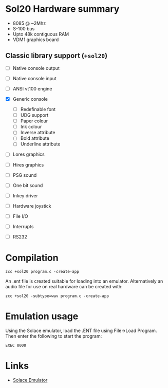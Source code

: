 # Sol20 Hardware summary

* 8085 @ ~2Mhz
* S-100 bus
* Upto 48k contiguous RAM
* VDM1 graphics board

## Classic library support (`+sol20`)

* [ ] Native console output
* [ ] Native console input
* [ ] ANSI vt100 engine
* [x] Generic console
    * [ ] Redefinable font 
    * [ ] UDG support
    * [ ] Paper colour
    * [ ] Ink colour
    * [ ] Inverse attribute
    * [ ] Bold attribute
    * [ ] Underline attribute
* [ ] Lores graphics
* [ ] Hires graphics
* [ ] PSG sound
* [ ] One bit sound
* [ ] Inkey driver
* [ ] Hardware joystick
* [ ] File I/O
* [ ] Interrupts
* [ ] RS232


# Compilation

    zcc +sol20 program.c -create-app

An .ent file is created suitable for loading into an emulator. Alternatively an audio file for use on real hardware can be created with:

    zcc +sol20 -subtype=wav program.c -create-app

# Emulation usage

Using the Solace emulator, load the .ENT file using File->Load Program. Then enter the following
to start the program:

```
EXEC 0000
```


# Links

* [Solace Emulator](http://www.sol20.org/solace.html)
